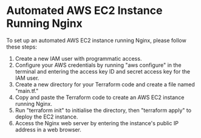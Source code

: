 <!DOCTYPE html>
<html>
  <body>
    <h1>Automated AWS EC2 Instance Running Nginx</h1>
    <p>To set up an automated AWS EC2 instance running Nginx, please follow these steps:</p>
    <ol>
      <li>Create a new IAM user with programmatic access.</li>
      <li>Configure your AWS credentials by running "aws configure" in the terminal and entering the access key ID and secret access key for the IAM user.</li>
      <li>Create a new directory for your Terraform code and create a file named "main.tf."</li>
      <li>Copy and paste the Terraform code to create an AWS EC2 instance running Nginx.</li>
      <li>Run "terraform init" to initialise the directory, then "terraform apply" to deploy the EC2 instance.</li>
      <li>Access the Nginx web server by entering the instance's public IP address in a web browser.</li>
    </ol>
  </body>
</html>
